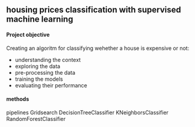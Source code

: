 ## housing prices classification with supervised machine learning

#### Project objective
Creating an algoritm for classifying wehether a house is expensive or not:

* understanding the context
* exploring the data
* pre-processing the data
* training the models
* evaluating their performance

#### methods
pipelines
Gridsearch
DecisionTreeClassifier
KNeighborsClassifier
RandomForestClassifier
